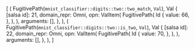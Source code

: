[
    (
        FugitivePath(`mnist_classifier::digits::two::two_match`, `Val`),
        Val {
            [salsa id]: 21,
            domain_repr: Omni,
            opn: ValItem(
                FugitivePath(
                    Id {
                        value: 66,
                    },
                ),
            ),
            arguments: [],
        },
    ),
    (
        FugitivePath(`mnist_classifier::digits::two::is_two`, `Val`),
        Val {
            [salsa id]: 22,
            domain_repr: Omni,
            opn: ValItem(
                FugitivePath(
                    Id {
                        value: 70,
                    },
                ),
            ),
            arguments: [],
        },
    ),
]